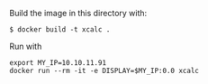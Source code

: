 Build the image in this directory with:

```
$ docker build -t xcalc .
```

Run with
```
export MY_IP=10.10.11.91
docker run --rm -it -e DISPLAY=$MY_IP:0.0 xcalc
```

